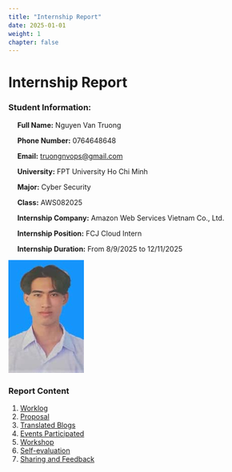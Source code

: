 ```yaml
---
title: "Internship Report"
date: 2025-01-01
weight: 1
chapter: false
---
```


    
# Internship Report


### Student Information:
&emsp; **Full Name:** Nguyen Van Truong 

&emsp; **Phone Number:** 0764648648 

&emsp; **Email:** truongnvops@gmail.com

&emsp; **University:** FPT University Ho Chi Minh

&emsp; **Major:** Cyber Security

&emsp; **Class:** AWS082025

&emsp; **Internship Company:** Amazon Web Services Vietnam Co., Ltd.

&emsp; **Internship Position:** FCJ Cloud Intern

&emsp; **Internship Duration:** From 8/9/2025 to 12/11/2025

![Your profile picture](/images/avatar.jpg)


### Report Content

1.  [Worklog](1-Worklog/)
2.  [Proposal](2-Proposal/)
3.  [Translated Blogs](3-BlogsTranslated/)
4.  [Events Participated](4-EventParticipated/)
5.  [Workshop](5-Workshop/)
6.  [Self-evaluation](6-Self-evaluation/)
7.  [Sharing and Feedback](7-Feedback/)
